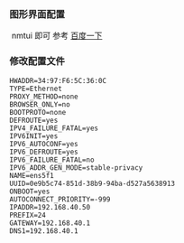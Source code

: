 ### 图形界面配置

​        nmtui  即可   参考 [百度一下]( http://www.mamicode.com/info-detail-2366937.html) 

###  修改配置文件

```shell
HWADDR=34:97:F6:5C:36:0C
TYPE=Ethernet
PROXY_METHOD=none
BROWSER_ONLY=no
BOOTPROTO=none
DEFROUTE=yes
IPV4_FAILURE_FATAL=yes
IPV6INIT=yes
IPV6_AUTOCONF=yes
IPV6_DEFROUTE=yes
IPV6_FAILURE_FATAL=no
IPV6_ADDR_GEN_MODE=stable-privacy
NAME=ens5f1
UUID=0e9b5c74-851d-38b9-94ba-d527a5638913
ONBOOT=yes
AUTOCONNECT_PRIORITY=-999
IPADDR=192.168.40.50
PREFIX=24
GATEWAY=192.168.40.1
DNS1=192.168.40.1
```

